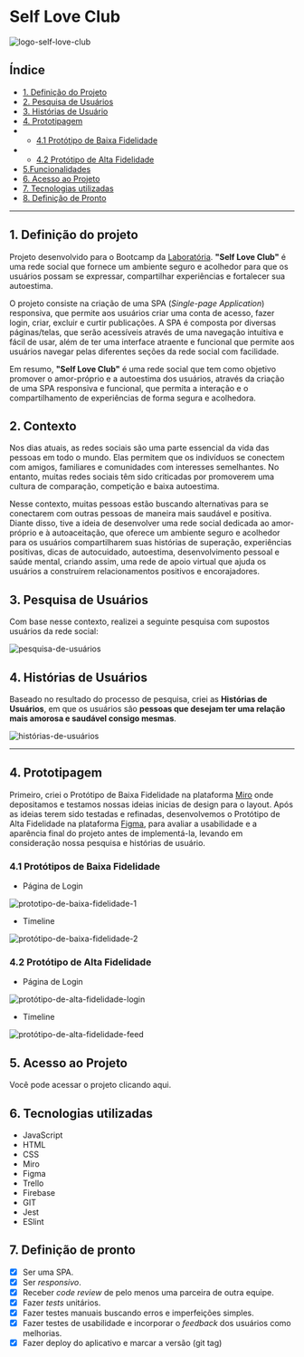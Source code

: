 # Self Love Club
![logo-self-love-club](src/images/logo-reade-slc.png)

## Índice 
* [1. Definição do Projeto](#descrição-do-projeto) 
* [2. Pesquisa de Usuários](#pesquisa-de-usuários)
* [3. Histórias de Usuário](#histórias-de-usuário)
* [4. Prototipagem](#protótipos-do-projeto)
* * [4.1  Protótipo de Baixa Fidelidade](#protótipo-de-baixa-fidelidade)
* * [4.2 Protótipo de Alta Fidelidade](#protótipo-de-alta-fidelidade)
* [5.Funcionalidades](#funcionalidades)
*  [6. Acesso ao Projeto](#acesso-ao-projeto) 
* [7. Tecnologias utilizadas](#tecnologias-utilizadas) 
*  [8. Definição de Pronto](#definição-de-pronto)

***
## 1. Definição do projeto
 Projeto desenvolvido para o Bootcamp da [Laboratória](https://www.laboratoria.la/br). **"**Self Love Club"**** é uma rede social que fornece um ambiente seguro e acolhedor para que os usuários possam se expressar, compartilhar experiências e fortalecer sua autoestima.

O projeto consiste na criação de uma SPA (*Single-page Application*) responsiva, que permite aos usuários criar uma conta de acesso, fazer login, criar, excluir e curtir publicações. A SPA é composta por diversas páginas/telas, que serão acessíveis através de uma navegação intuitiva e fácil de usar, além de ter uma interface atraente e funcional que permite aos usuários navegar pelas diferentes seções da rede social com facilidade.

Em resumo, **"Self Love Club"** é uma rede social que tem como objetivo promover o amor-próprio e a autoestima dos usuários, através da criação de uma SPA responsiva e funcional, que permita a interação e o compartilhamento de experiências de forma segura e acolhedora.

## 2. Contexto

Nos dias atuais, as redes sociais são uma parte essencial da vida das pessoas em todo o mundo. Elas permitem que os indivíduos se conectem com amigos, familiares e comunidades com interesses semelhantes. No entanto, muitas redes sociais têm sido criticadas por promoverem uma cultura de comparação, competição e baixa autoestima.

Nesse contexto, muitas pessoas estão buscando alternativas para se conectarem com outras pessoas de maneira mais saudável e positiva. Diante disso, tive a ideia de desenvolver uma rede social dedicada ao amor-próprio e à autoaceitação, que oferece um ambiente seguro e acolhedor para os usuários compartilharem suas histórias de superação, experiências positivas, dicas de autocuidado, autoestima, desenvolvimento pessoal e saúde mental, criando assim, uma rede de apoio virtual que ajuda os usuários a construírem relacionamentos positivos e encorajadores.

## 3. Pesquisa de Usuários

Com base nesse contexto, realizei a seguinte pesquisa com supostos usuários da rede social:

![pesquisa-de-usuários](src/images/pesquisa-de-usuários.png)

## 4. Histórias de Usuários

Baseado no resultado do processo de pesquisa, criei as **Histórias de Usuários**, em que os  usuários são **pessoas que desejam ter uma relação mais amorosa e saudável consigo mesmas**. 

![histórias-de-usuários](src/images/histórias-de-usuários.png)

***
## 4.  Prototipagem

Primeiro, criei o Protótipo de Baixa Fidelidade na plataforma [Miro](https://miro.com/) onde depositamos e testamos nossas ideias inicias de design para o layout. Após as ideias terem sido testadas e refinadas, desenvolvemos o Protótipo de Alta Fidelidade na plataforma [Figma](www.figma.com), para avaliar a usabilidade e a aparência final do projeto antes de implementá-la, levando em consideração nossa pesquisa e histórias de usuário. 

### 4.1 Protótipos de Baixa Fidelidade

- Página de Login

![prototipo-de-baixa-fidelidade-1](src/images/prototioo-baixa-fidelidade-index.png)

- Timeline

![protótipo-de-baixa-fidelidade-2](src/images/prototipo-baixa-fidelidade-feed.png)
### 4.2 Protótipo de Alta Fidelidade

- Página de Login

![protótipo-de-alta-fidelidade-login](src/images/prototipo-index.png)

- Timeline

![protótipo-de-alta-fidelidade-feed](src/images/prototipo-alta-fidelidade-feed.png)
## 5. Acesso ao Projeto
Você pode acessar o projeto clicando aqui.

## 6. Tecnologias utilizadas

 - JavaScript
 - HTML
 - CSS
 - Miro
 - Figma
 - Trello
 - Firebase
 - GIT
 - Jest
 - ESlint
 

## 7. Definição de pronto
 -  [x]  Ser uma SPA.
-   [x] Ser  _responsivo_.
-   [x] Receber  _code review_  de pelo menos uma parceira de outra equipe.
-   [x] Fazer  _tests_  unitários.
-   [x] Fazer testes manuais buscando erros e imperfeições simples.
-   [x] Fazer testes de usabilidade e incorporar o  _feedback_  dos usuários como melhorias.
-   [x] Fazer deploy do aplicativo e marcar a versão (git tag)